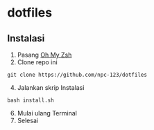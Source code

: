 # dotfiles
## Instalasi
1. Pasang [Oh My Zsh](https://github.com/ohmyzsh/ohmyzsh)
2. Clone repo ini
```
git clone https://github.com/npc-123/dotfiles
```
4. Jalankan skrip Instalasi
```
bash install.sh
```
6. Mulai ulang Terminal
7. Selesai

